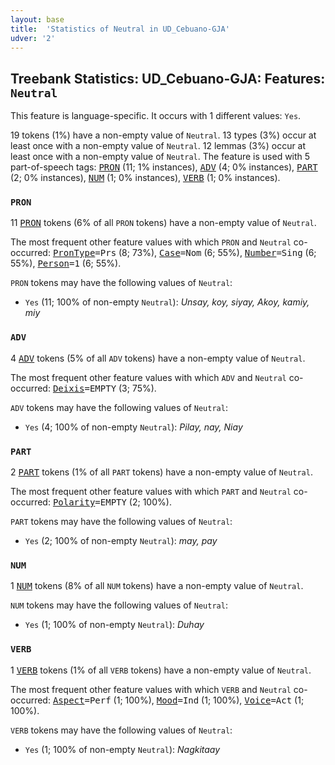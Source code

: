 ```yaml
---
layout: base
title:  'Statistics of Neutral in UD_Cebuano-GJA'
udver: '2'
---
```


## Treebank Statistics: UD_Cebuano-GJA: Features: `Neutral`

This feature is language-specific.
It occurs with 1 different values: `Yes`.

19 tokens (1%) have a non-empty value of `Neutral`.
13 types (3%) occur at least once with a non-empty value of `Neutral`.
12 lemmas (3%) occur at least once with a non-empty value of `Neutral`.
The feature is used with 5 part-of-speech tags: <tt><a href="ceb_gja-pos-PRON.html">PRON</a></tt> (11; 1% instances), <tt><a href="ceb_gja-pos-ADV.html">ADV</a></tt> (4; 0% instances), <tt><a href="ceb_gja-pos-PART.html">PART</a></tt> (2; 0% instances), <tt><a href="ceb_gja-pos-NUM.html">NUM</a></tt> (1; 0% instances), <tt><a href="ceb_gja-pos-VERB.html">VERB</a></tt> (1; 0% instances).

### `PRON`

11 <tt><a href="ceb_gja-pos-PRON.html">PRON</a></tt> tokens (6% of all `PRON` tokens) have a non-empty value of `Neutral`.

The most frequent other feature values with which `PRON` and `Neutral` co-occurred: <tt><a href="ceb_gja-feat-PronType.html">PronType</a></tt><tt>=Prs</tt> (8; 73%), <tt><a href="ceb_gja-feat-Case.html">Case</a></tt><tt>=Nom</tt> (6; 55%), <tt><a href="ceb_gja-feat-Number.html">Number</a></tt><tt>=Sing</tt> (6; 55%), <tt><a href="ceb_gja-feat-Person.html">Person</a></tt><tt>=1</tt> (6; 55%).

`PRON` tokens may have the following values of `Neutral`:

* `Yes` (11; 100% of non-empty `Neutral`): <em>Unsay, koy, siyay, Akoy, kamiy, miy</em>

### `ADV`

4 <tt><a href="ceb_gja-pos-ADV.html">ADV</a></tt> tokens (5% of all `ADV` tokens) have a non-empty value of `Neutral`.

The most frequent other feature values with which `ADV` and `Neutral` co-occurred: <tt><a href="ceb_gja-feat-Deixis.html">Deixis</a></tt><tt>=EMPTY</tt> (3; 75%).

`ADV` tokens may have the following values of `Neutral`:

* `Yes` (4; 100% of non-empty `Neutral`): <em>Pilay, nay, Niay</em>

### `PART`

2 <tt><a href="ceb_gja-pos-PART.html">PART</a></tt> tokens (1% of all `PART` tokens) have a non-empty value of `Neutral`.

The most frequent other feature values with which `PART` and `Neutral` co-occurred: <tt><a href="ceb_gja-feat-Polarity.html">Polarity</a></tt><tt>=EMPTY</tt> (2; 100%).

`PART` tokens may have the following values of `Neutral`:

* `Yes` (2; 100% of non-empty `Neutral`): <em>may, pay</em>

### `NUM`

1 <tt><a href="ceb_gja-pos-NUM.html">NUM</a></tt> tokens (8% of all `NUM` tokens) have a non-empty value of `Neutral`.

`NUM` tokens may have the following values of `Neutral`:

* `Yes` (1; 100% of non-empty `Neutral`): <em>Duhay</em>

### `VERB`

1 <tt><a href="ceb_gja-pos-VERB.html">VERB</a></tt> tokens (1% of all `VERB` tokens) have a non-empty value of `Neutral`.

The most frequent other feature values with which `VERB` and `Neutral` co-occurred: <tt><a href="ceb_gja-feat-Aspect.html">Aspect</a></tt><tt>=Perf</tt> (1; 100%), <tt><a href="ceb_gja-feat-Mood.html">Mood</a></tt><tt>=Ind</tt> (1; 100%), <tt><a href="ceb_gja-feat-Voice.html">Voice</a></tt><tt>=Act</tt> (1; 100%).

`VERB` tokens may have the following values of `Neutral`:

* `Yes` (1; 100% of non-empty `Neutral`): <em>Nagkitaay</em>

